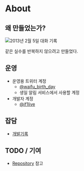 # About
## 왜 만들었는가?

![2013년 2월 5일 대화 기록](/static/kasugano-sora-birthday-log.png)

같은 실수를 반복하지 않으려고 만들었다.

## 운영

* 운영용 트위터 계정
  * [@waifu\_birth\_day](https://twitter.com/waifu_birth_bot)
  * 생일 알림 서비스에서 사용할 계정
* 개발자 계정
  * [@if1live](https://twitter.com/if1live)

## 잡담
* [개발기록](/welcome/dev-history)


## TODO / 기여
* [Repository](https://github.com/if1live/happy-birthday-waifu) 참고





